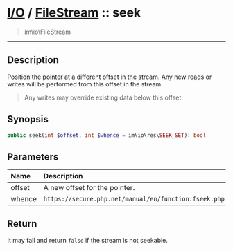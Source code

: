 # [I/O](io.md) / [FileStream](io-FileStream.md) :: seek
 > im\io\FileStream
____

## Description
Position the pointer at a different offset in the stream.
Any new reads or writes will be performed from this offset in the stream.

 > Any writes may override existing data below this offset.  

## Synopsis
```php
public seek(int $offset, int $whence = im\io\res\SEEK_SET): bool
```

## Parameters
| Name | Description |
| :--- | :---------- |
| offset | A new offset for the pointer. |
| whence | `https://secure.php.net/manual/en/function.fseek.php` |

## Return
It may fail and return `false` if the stream is not seekable.
